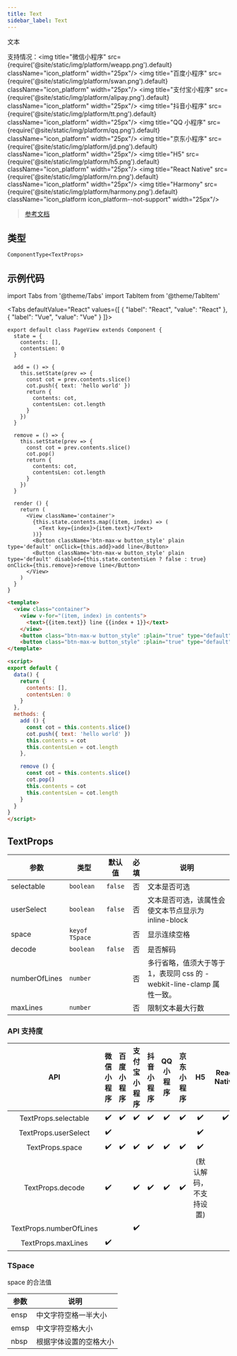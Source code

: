 ```yaml
---
title: Text
sidebar_label: Text
---
```


文本

支持情况：<img title="微信小程序" src={require('@site/static/img/platform/weapp.png').default} className="icon_platform" width="25px"/> <img title="百度小程序" src={require('@site/static/img/platform/swan.png').default} className="icon_platform" width="25px"/> <img title="支付宝小程序" src={require('@site/static/img/platform/alipay.png').default} className="icon_platform" width="25px"/> <img title="抖音小程序" src={require('@site/static/img/platform/tt.png').default} className="icon_platform" width="25px"/> <img title="QQ 小程序" src={require('@site/static/img/platform/qq.png').default} className="icon_platform" width="25px"/> <img title="京东小程序" src={require('@site/static/img/platform/jd.png').default} className="icon_platform" width="25px"/> <img title="H5" src={require('@site/static/img/platform/h5.png').default} className="icon_platform" width="25px"/> <img title="React Native" src={require('@site/static/img/platform/rn.png').default} className="icon_platform" width="25px"/> <img title="Harmony" src={require('@site/static/img/platform/harmony.png').default} className="icon_platform icon_platform--not-support" width="25px"/>

> [参考文档](https://developers.weixin.qq.com/miniprogram/dev/component/text.html)

## 类型

```tsx
ComponentType<TextProps>
```

## 示例代码

import Tabs from '@theme/Tabs'
import TabItem from '@theme/TabItem'

<Tabs
  defaultValue="React"
  values={[
  {
    "label": "React",
    "value": "React"
  },
  {
    "label": "Vue",
    "value": "Vue"
  }
]}>
<TabItem value="React">

```tsx
export default class PageView extends Component {
  state = {
    contents: [],
    contentsLen: 0
  }

  add = () => {
    this.setState(prev => {
      const cot = prev.contents.slice()
      cot.push({ text: 'hello world' })
      return {
        contents: cot,
        contentsLen: cot.length
      }
    })
  }

  remove = () => {
    this.setState(prev => {
      const cot = prev.contents.slice()
      cot.pop()
      return {
        contents: cot,
        contentsLen: cot.length
      }
    })
  }

  render () {
    return (
      <View className='container'>
        {this.state.contents.map((item, index) => (
          <Text key={index}>{item.text}</Text>
        ))}
        <Button className='btn-max-w button_style' plain type='default' onClick={this.add}>add line</Button>
        <Button className='btn-max-w button_style' plain type='default' disabled={this.state.contentsLen ? false : true} onClick={this.remove}>remove line</Button>
      </View>
    )
  }
}
```
</TabItem>
<TabItem value="Vue">

``` html
<template>
  <view class="container">
    <view v-for="(item, index) in contents">
      <text>{{item.text}} line {{index + 1}}</text>
    </view>
    <button class="btn-max-w button_style" :plain="true" type="default" @tap="add">add line</button>
    <button class="btn-max-w button_style" :plain="true" type="default" :disabled="contentsLen ? false : true" @tap="remove">remove line</button>
</template>

<script>
export default {
  data() {
    return {
      contents: [],
      contentsLen: 0
    }
  },
  methods: {
    add () {
      const cot = this.contents.slice()
      cot.push({ text: 'hello world' })
      this.contents = cot
      this.contentsLen = cot.length
    },

    remove () {
      const cot = this.contents.slice()
      cot.pop()
      this.contents = cot
      this.contentsLen = cot.length
    }
  }
}
</script>
```
</TabItem>
</Tabs>

## TextProps

| 参数 | 类型 | 默认值 | 必填 | 说明 |
| --- | --- | :---: | :---: | --- |
| selectable | `boolean` | `false` | 否 | 文本是否可选 |
| userSelect | `boolean` | `false` | 否 | 文本是否可选，该属性会使文本节点显示为 inline-block |
| space | `keyof TSpace` |  | 否 | 显示连续空格 |
| decode | `boolean` | `false` | 否 | 是否解码 |
| numberOfLines | `number` |  | 否 | 多行省略，值须大于等于 1，表现同 css 的 -webkit-line-clamp 属性一致。 |
| maxLines | `number` |  | 否 | 限制文本最大行数 |

### API 支持度

| API | 微信小程序 | 百度小程序 | 支付宝小程序 | 抖音小程序 | QQ 小程序 | 京东小程序 | H5 | React Native | Harmony |
| :---: | :---: | :---: | :---: | :---: | :---: | :---: | :---: | :---: | :---: |
| TextProps.selectable | ✔️ | ✔️ | ✔️ | ✔️ | ✔️ | ✔️ | ✔️ | ✔️ |  |
| TextProps.userSelect | ✔️ |  |  |  |  |  | ✔️ |  |  |
| TextProps.space | ✔️ | ✔️ | ✔️ | ✔️ | ✔️ | ✔️ | ✔️ |  |  |
| TextProps.decode | ✔️ |  | ✔️ | ✔️ | ✔️ | ✔️ | (默认解码，不支持设置) |  |  |
| TextProps.numberOfLines |  |  | ✔️ |  |  |  |  |  |  |
| TextProps.maxLines | ✔️ |  |  |  |  |  |  |  |  |

### TSpace

space 的合法值

| 参数 | 说明 |
| --- | --- |
| ensp | 中文字符空格一半大小 |
| emsp | 中文字符空格大小 |
| nbsp | 根据字体设置的空格大小 |
